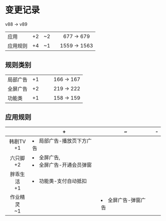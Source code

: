 # 变更记录

v88 -> v89

||||||
|-|:-:|:-:|:-:|:-:|
|应用|+2|~2||677 -> 679|
|应用规则|+4|~1||1559 -> 1563|

## 规则类别

||||||
|-|:-:|:-:|:-:|:-:|
|局部广告|+1|||166 -> 167|
|全屏广告|+2|||219 -> 222|
|功能类|+1|||158 -> 159|

## 应用规则

||+|~|-|
|:-:|-|-|-|
|韩剧TV<br>+1|<li>局部广告-播放页下方广告|||
|六只脚<br>+2|<li>全屏广告,<li>全屏广告-开通会员弹窗|||
|胖乖生活<br>+1|<li>功能类-支付自动抵扣|||
|作业精灵<br>~1||<li>全屏广告-弹窗广告||
